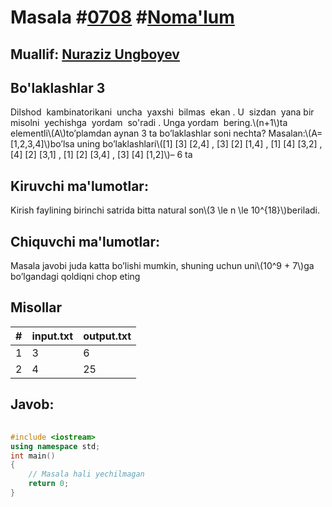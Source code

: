 
<h1>Masala #<a href="https://robocontest.uz/tasks/0708">0708</a> #<a href="https://robocontest.uz/tasks?category=1">Noma'lum</a></h1>
<h2> Muallif: <a href="https://robocontest.uz/profile/nuraziz_imo">Nuraziz Ungboyev</a></h2>
<h2>Bo'laklashlar 3</h2>
<p>Dilshod  kambinatorikani  uncha  yaxshi  bilmas  ekan . U  sizdan  yana bir  misolni  yechishga  yordam  so'radi . Unga yordam  bering.\(n+1\)ta elementli\(A\)to’plamdan aynan 3 ta bo’laklashlar soni nechta? Masalan:\(A=[1,2,3,4]\)bo’lsa uning bo’laklashlari\([1] [3] [2,4] , [3] [2] [1,4] , [1] [4] [3,2] , [4] [2] [3,1] , [1] [2] [3,4] , [3] [4] [1,2]\)– 6 ta</p>
<h2>Kiruvchi ma'lumotlar:</h2>
<p>Kirish faylining birinchi satrida bitta natural son\(3 \le n \le 10^{18}\)beriladi.</p>
<h2>Chiquvchi ma'lumotlar:</h2>
<p>Masala javobi juda katta bo’lishi mumkin, shuning uchun uni\(10^9 + 7\)ga bo’lgandagi qoldiqni chop eting</p>
<h2>Misollar</h2>
<table>
    <thead>
        <tr>
            <th>#</th>
            <th>input.txt</th>
            <th>output.txt</th>
        </tr>
    </thead>
    <tbody>
            <tr>
                <td>1</td>
                <td>3</td>
                <td>6</td>
            </tr>
            <tr>
                <td>2</td>
                <td>4</td>
                <td>25</td>
            </tr>
    </tbody>
    </table>
    
<h2>Javob:</h2>

######
```cpp
#include <iostream>
using namespace std;
int main()
{
    // Masala hali yechilmagan
    return 0;
}
```
